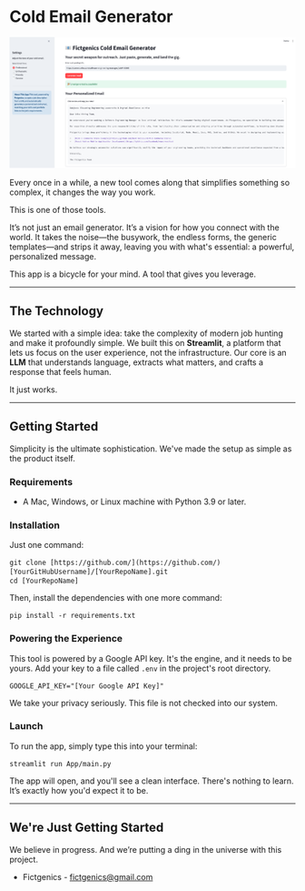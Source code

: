 # Cold Email Generator

![App Secreenshot](https://github.com/fictgenics/Automated-Cold-Emailer/blob/main/App_screenshot.png)

Every once in a while, a new tool comes along that simplifies something so complex, it changes the way you work.

This is one of those tools.

It’s not just an email generator. It’s a vision for how you connect with the world. It takes the noise—the busywork, the endless forms, the generic templates—and strips it away, leaving you with what's essential: a powerful, personalized message.

This app is a bicycle for your mind. A tool that gives you leverage.

---

## The Technology

We started with a simple idea: take the complexity of modern job hunting and make it profoundly simple. We built this on **Streamlit**, a platform that lets us focus on the user experience, not the infrastructure. Our core is an **LLM** that understands language, extracts what matters, and crafts a response that feels human.

It just works.

---

## Getting Started

Simplicity is the ultimate sophistication. We've made the setup as simple as the product itself.

### Requirements

* A Mac, Windows, or Linux machine with Python 3.9 or later.

### Installation

Just one command:

```
git clone [https://github.com/](https://github.com/)[YourGitHubUsername]/[YourRepoName].git
cd [YourRepoName]
```

Then, install the dependencies with one more command:

```
pip install -r requirements.txt
```

### Powering the Experience

This tool is powered by a Google API key. It's the engine, and it needs to be yours. Add your key to a file called `.env` in the project's root directory.

```
GOOGLE_API_KEY="[Your Google API Key]"
```

We take your privacy seriously. This file is not checked into our system.

### Launch

To run the app, simply type this into your terminal:

```
streamlit run App/main.py
```

The app will open, and you'll see a clean interface. There's nothing to learn. It’s exactly how you'd expect it to be.

---

## We're Just Getting Started

We believe in progress. And we’re putting a ding in the universe with this project.

* Fictgenics - fictgenics@gmail.com
